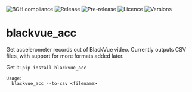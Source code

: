 ![BCH compliance](https://bettercodehub.com/edge/badge/bartbroere/blackvue-acc?branch=master)
![Release](https://img.shields.io/pypi/v/blackvue-acc.svg)
![Pre-release](https://img.shields.io/github/release/bartbroere/blackvue-acc/all.svg)
![Licence](https://img.shields.io/pypi/l/blackvue-acc.svg)
![Versions](https://img.shields.io/pypi/pyversions/blackvue-acc.svg)

# blackvue_acc
Get accelerometer records out of BlackVue video. Currently outputs CSV files, 
with support for more formats added later.

Get it:
``pip install blackvue_acc``

```
Usage:
  blackvue_acc --to-csv <filename>
```
